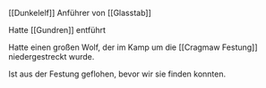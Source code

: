 [[Dunkelelf]]
Anführer von [[Glasstab]]

Hatte [[Gundren]] entführt

Hatte einen großen Wolf, der im Kamp um die [[Cragmaw Festung]] niedergestreckt wurde.

Ist aus der Festung geflohen, bevor wir sie finden konnten.